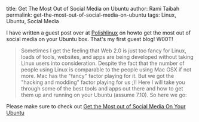 title: Get The Most Out of Social Media on Ubuntu
author: Rami Taibah 
permalink: get-the-most-out-of-social-media-on-ubuntu
tags: Linux, Ubuntu, Social Media

I have written a guest post over at [Polishlinux](http://www.polishlinux.org) on howto get the most out of social media on your Ubuntu box. That's my first guest blog! W00T!


> Sometimes I get the feeling that Web 2.0 is just too fancy for Linux, loads of tools, websites, and apps are being developed without taking Linux users into consideration. Despite the fact that the number of people using Linux is comparable to the people using Mac OSX if not more. Mac has the "fancy" factor playing for it. But we got the "hacking and modding" factor playing for us ;)! Here I will take you through some of the best tools and apps out there and how to get them up and running on your Ubuntu (assume 7.10). So here we go:

Please make sure to check out [Get the Most out of Social Media On Your Ubuntu](http://polishlinux.org/linux/ubuntu/get-the-most-out-of-social-media-on-your-ubuntu/)

